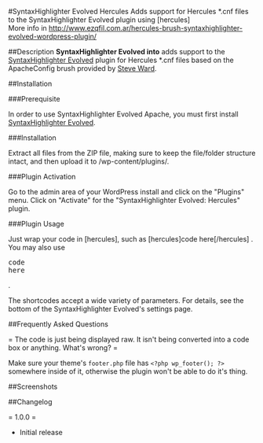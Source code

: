 #SyntaxHighlighter Evolved Hercules
Adds support for Hercules *.cnf files to the SyntaxHighlighter Evolved plugin using [hercules]</br>
More info in http://www.ezqfil.com.ar/hercules-brush-syntaxhighlighter-evolved-wordpress-plugin/

##Description
<b>SyntaxHighlighter Evolved into</b> adds support to the [SyntaxHighlighter Evolved](http://wordpress.org/extend/plugins/syntaxhighlighter/) plugin for Hercules *.cnf files based on the ApacheConfig brush provided by [Steve Ward](http://www.tech-otaku.com/blogging/apache-brush-syntaxhighlighter-evolved-wordpress-plugin/). 

##Installation

###Prerequisite

In order to use SyntaxHighlighter Evolved Apache, you must first install [SyntaxHighlighter Evolved](http://wordpress.org/extend/plugins/syntaxhighlighter/).

###Installation

Extract all files from the ZIP file, making sure to keep the file/folder structure intact, and then upload it to /wp-content/plugins/.

###Plugin Activation

Go to the admin area of your WordPress install and click on the "Plugins" menu. Click on "Activate" for the "SyntaxHighlighter Evolved: Hercules" plugin.

###Plugin Usage

Just wrap your code in [hercules], such as [hercules]code here[/hercules] . You may also use <pre class="brush: hercules">code here</pre>.

The shortcodes accept a wide variety of parameters. For details, see the bottom of the SyntaxHighlighter Evolved's settings page.

##Frequently Asked Questions

= The code is just being displayed raw. It isn't being converted into a code box or anything. What's wrong?  =

Make sure your theme's `footer.php` file has `<?php wp_footer(); ?>` somewhere inside of it, otherwise the plugin won't be able to do it's thing.

##Screenshots


##Changelog

= 1.0.0 =
* Initial release
